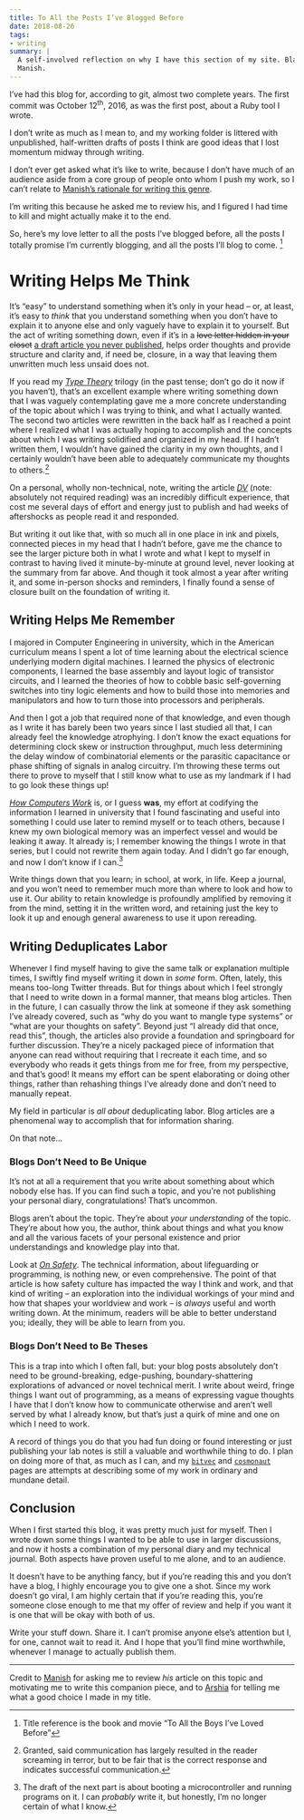 ```yaml
---
title: To All the Posts I’ve Blogged Before
date: 2018-08-26
tags:
- writing
summary: |
  A self-involved reflection on why I have this section of my site. Blame
  Manish.
---
```


I’ve had this blog for, according to git, almost two complete years. The first
commit was October 12<sup>th</sup>, 2016, as was the first post, about a Ruby
tool I wrote.

I don’t write as much as I mean to, and my working folder is littered with
unpublished, half-written drafts of posts I think are good ideas that I lost
momentum midway through writing.

I don’t ever get asked what it’s like to write, because I don’t have much of an
audience aside from a core group of people onto whom I push my work, so I can’t
relate to [Manish’s rationale for writing this genre][manish-post].

I’m writing this because he asked me to review his, and I figured I had time to
kill and might actually make it to the end.

So, here’s my love letter to all the posts I’ve blogged before, all the posts
I totally promise I’m currently blogging, and all the posts I’ll blog to come.
[^1]

# Writing Helps Me Think

It’s “easy” to understand something when it’s only in your head – or, at least,
it’s easy to *think* that you understand something when you don’t have to
explain it to anyone else and only vaguely have to explain it to yourself. But
the act of writing something down, even if it’s in a <del>love letter hidden in
your closet</del> <ins>a draft article you never published</ins>, helps order
thoughts and provide structure and clarity and, if need be, closure, in a way
that leaving them unwritten much less unsaid does not.

If you read my [*Type Theory*] trilogy (in the past tense; don’t go do it now if
you haven’t), that’s an excellent example where writing something down that I
was vaguely contemplating gave me a more concrete understanding of the topic
about which I was trying to think, and what I actually wanted. The second two
articles were rewritten in the back half as I reached a point where I realized
what I was actually hoping to accomplish and the concepts about which I was
writing solidified and organized in my head. If I hadn’t written them, I
wouldn’t have gained the clarity in my own thoughts, and I certainly wouldn’t
have been able to adequately communicate my thoughts to others.[^2]

On a personal, wholly non-technical, note, writing the article [*DV*] (note:
absolutely not required reading) was an incredibly difficult experience, that
cost me several days of effort and energy just to publish and had weeks of
aftershocks as people read it and responded.

But writing it out like that, with so much all in one place in ink and pixels,
connected pieces in my head that I hadn’t before, gave me the chance to see the
larger picture both in what I wrote and what I kept to myself in contrast to
having lived it minute-by-minute at ground level, never looking at the summary
from far above. And though it took almost a year after writing it, and some
in-person shocks and reminders, I finally found a sense of closure built on the
foundation of writing it.

## Writing Helps Me Remember

I majored in Computer Engineering in university, which in the American
curriculum means I spent a lot of time learning about the electrical science
underlying modern digital machines. I learned the physics of electronic
components, I learned the base assembly and layout logic of transistor circuits,
and I learned the theories of how to cobble basic self-governing switches into
tiny logic elements and how to build those into memories and manipulators and
how to turn those into processors and peripherals.

And then I got a job that required none of that knowledge, and even though as I
write it has barely been two years since I last studied all that, I can already
feel the knowledge atrophying. I don’t know the exact equations for determining
clock skew or instruction throughput, much less determining the delay window of
combinatorial elements or the parasitic capacitance or phase shifting of signals
in analog circuitry. I’m throwing these terms out there to prove to myself that
I still know what to use as my landmark if I had to go look these things up!

[*How Computers Work*] is, or I guess **was**, my effort at codifying the
information I learned in university that I found fascinating and useful into
something I could use later to remind myself or to teach others, because I knew
my own biological memory was an imperfect vessel and would be leaking it away.
It already is; I remember knowing the things I wrote in that series, but I could
not rewrite them again today. And I didn’t go far enough, and now I don’t know
if I can.[^3]

Write things down that you learn; in school, at work, in life. Keep a journal,
and you won’t need to remember much more than where to look and how to use it.
Our ability to retain knowledge is profoundly amplified by removing it from the
mind, setting it in the written word, and retaining just the key to look it up
and enough general awareness to use it upon rereading.

## Writing Deduplicates Labor

Whenever I find myself having to give the same talk or explanation multiple
times, I swiftly find myself writing it down in *some* form. Often, lately, this
means too-long Twitter threads. But for things about which I feel strongly that
I need to write down in a formal manner, that means blog articles. Then in the
future, I can casually throw the link at someone if they ask something I’ve
already covered, such as “why do you want to mangle type systems” or “what are
your thoughts on safety”. Beyond just “I already did that once, read this”,
though, the articles also provide a foundation and springboard for further
discussion. They’re a nicely packaged piece of information that anyone can read
without requiring that I recreate it each time, and so everybody who reads it
gets things from me for free, from my perspective, and that’s good! It means my
effort can be spent elaborating or doing other things, rather than rehashing
things I’ve already done and don’t need to manually repeat.

My field in particular is *all about* deduplicating labor. Blog articles are a
phenomenal way to accomplish that for information sharing.

On that note…

### Blogs Don’t Need to Be Unique

It’s not at all a requirement that you write about something about which nobody
else has. If you can find such a topic, and you’re not publishing your personal
diary, congratulations! That’s uncommon.

Blogs aren’t about the topic. They’re about *your understanding* of the topic.
They’re about how you, the author, think about things and what you know and all
the various facets of your personal existence and prior understandings and
knowledge play into that.

Look at [*On Safety*]. The technical information, about lifeguarding or
programming, is nothing new, or even comprehensive. The point of that article is
how safety culture has impacted the way I think and work, and that kind of
writing – an exploration into the individual workings of your mind and how that
shapes your worldview and work – is *always* useful and worth writing down. At
the minimum, readers will be able to better understand you; ideally, they will
be able to learn from you.

### Blogs Don’t Need to Be Theses

This is a trap into which I often fall, but: your blog posts absolutely don’t
need to be ground-breaking, edge-pushing, boundary-shattering explorations of
advanced or novel technical merit. I write about weird, fringe things I want out
of programming, as a means of expressing vague thoughts I have that I don’t know
how to communicate otherwise and aren’t well served by what I already know, but
that’s just a quirk of mine and one on which I need to work.

A record of things you do that you had fun doing or found interesting or just
publishing your lab notes is still a valuable and worthwhile thing to do. I plan
on doing more of that, as much as I can, and my [`bitvec`] and [`cosmonaut`]
pages are attempts at describing some of my work in ordinary and mundane detail.

## Conclusion

When I first started this blog, it was pretty much just for myself. Then I wrote
down some things I wanted to be able to use in larger discussions, and now it
hosts a combination of my personal diary and my technical journal. Both aspects
have proven useful to me alone, and to an audience.

It doesn’t have to be anything fancy, but if you’re reading this and you don’t
have a blog, I highly encourage you to give one a shot. Since my work doesn’t go
viral, I am highly certain that if you’re reading this, you’re someone close
enough to me that my offer of review and help if you want it is one that will be
okay with both of us.

Write your stuff down. Share it. I can’t promise anyone else’s attention but I,
for one, cannot wait to read it. And I hope that you’ll find mine worthwhile,
whenever I manage to actually publish them.

----

Credit to [Manish] for asking me to review *his* article on this topic and
motivating me to write this companion piece, and to [Arshia] for telling me what
a good choice I made in my title.

[*DV*]: /blog/misc/dv
[*How Computers Work*]: /blog/category/how-computers-work
[*On Safety*]: /blog/misc/rust-2018
[*Type Theory*]: /blog/category/type-theory
[`bitvec`]: /crates/bitvec
[`cosmonaut`]: /crates/cosmonaut
[Arshia]: //twitter.com/arshia__
[Manish]: //twitter.com/ManishEarth
[manish-post]: //manishearth.github.io/blog/2018/08/26/why-i-enjoy-blogging/

[^1]: Title reference is the book and movie “To All the Boys I’ve Loved Before”

[^2]: Granted, said communication has largely resulted in the reader screaming in terror, but to be fair that is the correct response and indicates successful communication.

[^3]: The draft of the next part is about booting a microcontroller and running programs on it. I can *probably* write it, but honestly, I’m no longer certain of what I know.
